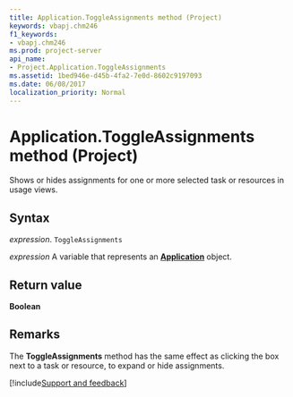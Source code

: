 ```yaml
---
title: Application.ToggleAssignments method (Project)
keywords: vbapj.chm246
f1_keywords:
- vbapj.chm246
ms.prod: project-server
api_name:
- Project.Application.ToggleAssignments
ms.assetid: 1bed946e-d45b-4fa2-7e0d-8602c9197093
ms.date: 06/08/2017
localization_priority: Normal
---
```



# Application.ToggleAssignments method (Project)

Shows or hides assignments for one or more selected task or resources in usage views.


## Syntax

_expression_. `ToggleAssignments`

_expression_ A variable that represents an **[Application](Project.Application.md)** object.


## Return value

 **Boolean**


## Remarks

The  **ToggleAssignments** method has the same effect as clicking the box next to a task or resource, to expand or hide assignments.

[!include[Support and feedback](~/includes/feedback-boilerplate.md)]